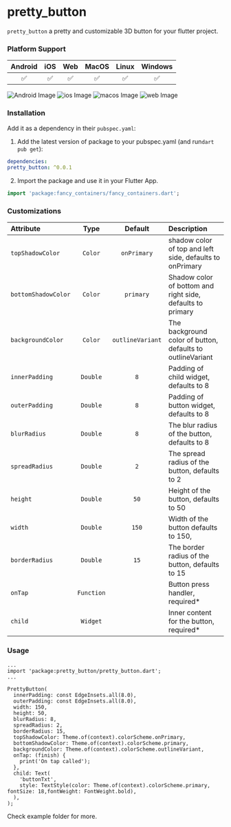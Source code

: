 # pretty_button

`pretty_button` a pretty and customizable 3D button for your flutter project.

### Platform Support

| Android | iOS | Web | MacOS | Linux | Windows |
| :-----: | :-: | :---: | :-----: | :-: | :---: |
| &#9989; | &#9989; | &#9989; | &#9989; | &#9989; | &#9989; |

![Android Image](screenshots/android.png)
![ios Image](screenshots/iphone.png)
![macos Image](screenshots/macOs.png)
![web Image](screenshots/web.png)

### Installation

Add it as a dependency in their `pubspec.yaml`:


1. Add the latest version of package to your pubspec.yaml (and run`dart pub get`):
```yaml
dependencies:
pretty_button: ^0.0.1
```
2. Import the package and use it in your Flutter App.
```dart
import 'package:fancy_containers/fancy_containers.dart';
```

### Customizations

| Attribute           |    Type    |     Default      | Description                                                |
|:--------------------|:----------:|:----------------:|:-----------------------------------------------------------|
| `topShadowColor`    |  `Color`   |   `onPrimary`    | shadow color of top and left side, defaults to onPrimary   |
| `bottomShadowColor` |  `Color`   |    `primary`     | Shadow color of bottom and right side, defaults to primary |
| `backgroundColor`   |  `Color`   | `outlineVariant` | The background color of button, defaults to outlineVariant |
| `innerPadding`      |  `Double`  |       `8`        | Padding of child widget, defaults to 8                     |
| `outerPadding`      |  `Double`  |       `8`        | Padding of button widget, defaults to 8                    |
| `blurRadius`        |  `Double`  |       `8`        | The blur radius of the button, defaults to 8               |
| `spreadRadius`      |  `Double`  |       `2`        | The spread radius of the button, defaults to 2             |
| `height`            |  `Double`  |       `50`       | Height of the button, defaults to 50                       |
| `width`             |  `Double`  |      `150`       | Width of the button defaults to 150,                       |
| `borderRadius`      |  `Double`  |       `15`       | The border radius of the button, defaults to 15            |
| `onTap`             | `Function` |                  | Button press handler, required*                            |
| `child`             |  `Widget`  |                  | Inner content for the button, required*                    |

### Usage

```
...
import 'package:pretty_button/pretty_button.dart';
...
```

```
PrettyButton(
  innerPadding: const EdgeInsets.all(8.0),
  outerPadding: const EdgeInsets.all(8.0),
  width: 150,
  height: 50,
  blurRadius: 8,
  spreadRadius: 2,
  borderRadius: 15,
  topShadowColor: Theme.of(context).colorScheme.onPrimary,
  bottomShadowColor: Theme.of(context).colorScheme.primary,
  backgroundColor: Theme.of(context).colorScheme.outlineVariant,
  onTap: (finish) {
    print('On tap called');
  },
  child: Text(
    'buttonTxt',
    style: TextStyle(color: Theme.of(context).colorScheme.primary, fontSize: 18,fontWeight: FontWeight.bold),
  ),
);
```

Check example folder for more.